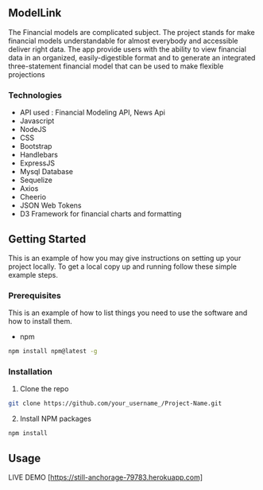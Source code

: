 ## ModelLink

The Financial models are complicated subject. The project stands for make financial 
models understandable for almost everybody and accessible deliver right data.
 The app provide users with the ability to view financial data in an organized,
 easily-digestible format and to generate an integrated three-statement financial
 model that can be used to make flexible projections

### Technologies 
* API used : Financial Modeling API, News Api
* Javascript
* NodeJS
* CSS
* Bootstrap
* Handlebars
* ExpressJS
* Mysql Database
* Sequelize
* Axios
* Cheerio
* JSON Web Tokens
* D3 Framework for financial charts and formatting


<!-- GETTING STARTED -->
## Getting Started

This is an example of how you may give instructions on setting up your project locally.
To get a local copy up and running follow these simple example steps.

### Prerequisites

This is an example of how to list things you need to use the software and how to install them.
* npm
```sh
npm install npm@latest -g
```

### Installation
1. Clone the repo
```sh
git clone https://github.com/your_username_/Project-Name.git
```
2. Install NPM packages
```sh
npm install
```
## Usage


 LIVE DEMO [https://still-anchorage-79783.herokuapp.com]
